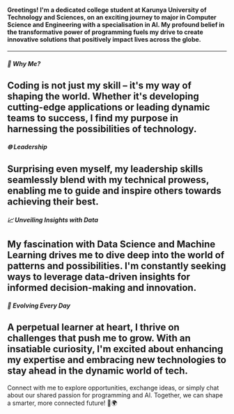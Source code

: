 #### Greetings! I'm a dedicated college student at Karunya University of Technology and Sciences, on an exciting journey to major in Computer Science and Engineering with a specialisation in AI. My profound belief in the transformative power of programming fuels my drive to create innovative solutions that positively impact lives across the globe.
----------------------------------------------------------------------------------------------------------------
##### 🌟 Why Me?

   Coding is not just my skill – it's my way of shaping the world. Whether it's developing cutting-edge applications or leading dynamic teams to success, I find my purpose in harnessing the possibilities of technology.
----------------------------------------------------------------------------------------------------------------
##### 🌐 Leadership

   Surprising even myself, my leadership skills seamlessly blend with my technical prowess, enabling me to guide and inspire others towards achieving their best.
----------------------------------------------------------------------------------------------------------------
##### 📈 Unveiling Insights with Data

   My fascination with Data Science and Machine Learning drives me to dive deep into the world of patterns and possibilities. I'm constantly seeking ways to leverage data-driven insights for informed decision-making and innovation.
----------------------------------------------------------------------------------------------------------------
##### 🌱 Evolving Every Day

   A perpetual learner at heart, I thrive on challenges that push me to grow. With an insatiable curiosity, I'm excited about enhancing my expertise and embracing new technologies to stay ahead in the dynamic world of tech.
----------------------------------------------------------------------------------------------------------------
Connect with me to explore opportunities, exchange ideas, or simply chat about our shared passion for programming and AI. Together, we can shape a smarter, more connected future! 🚀🌍

<!---
SamuIdhayanI/SamuIdhayanI is a ✨ special ✨ repository because its `README.md` (this file) appears on your GitHub profile.
You can click the Preview link to take a look at your changes.
--->
